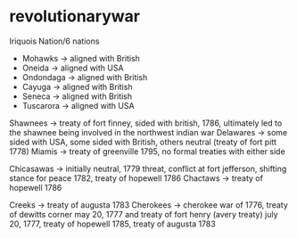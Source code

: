 # revolutionarywar

Iriquois Nation/6 nations
- Mohawks -> aligned with British
- Oneida -> aligned with USA
- Ondondaga -> aligned with British
- Cayuga -> aligned with British
- Seneca -> aligned with British
- Tuscarora -> aligned with USA

Shawnees -> treaty of fort finney, sided with british, 1786, ultimately led to the shawnee being involved in the northwest indian war
Delawares -> some sided with USA, some sided with British, others neutral (treaty of fort pitt 1778)
Miamis -> treaty of greenville 1795, no formal treaties with either side

Chicasawas -> initially neutral, 1779 threat, conflict at fort jefferson, shifting stance for peace 1782, treaty of hopewell 1786
Chactaws -> treaty of hopewell 1786

Creeks -> treaty of augusta 1783
Cherokees -> cherokee war of 1776, treaty of dewitts corner may 20, 1777 and treaty of fort henry (avery treaty) july 20, 1777, treaty of hopewell 1785, treaty of augusta 1783

